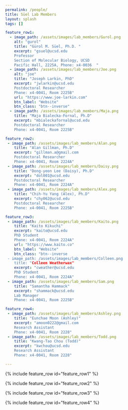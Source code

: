 ```yaml
---
permalink: /people/
title: Süel Lab Members
layout: splash
tags: []

feature_row1:
  - image_path: /assets/images/lab_members/Gurol.png
    alt: "gurol"
    title: "Gürol M. Süel, Ph.D. "
    excerpt: "gsuel@ucsd.edu  
    Professor  
    Section of Molecular Biology, UCSD  
    Pacific Hall, 2225A, Phone: x4-0036  "
  - image_path: /assets/images/lab_members/Joe.png
    alt: "joe"
    title: "Joseph Larkin, PhD"
    excerpt: "jwlarkin@ucsd.edu  
    Postdoctoral Researcher   
    Phone: x4-0041, Room 2225B"
    url: "https://www.joe-larkin.com"
    btn_label: "Website"
    btn_class: "btn--inverse"
  - image_path: /assets/images/lab_members/Maja.png
    title: "Maja Bialecka-Fornal, Ph.D"
    excerpt: "mbialeckafornal@ucsd.edu  
    Postdoctoral Researcher   
    Phone: x4-0041, Room 2225B"

feature_row2:
 - image_path: /assets/images/lab_members/Alan.png
    title: "Alan Gillman, Ph.D"
    excerpt: "gillman.a@gmail.com  
    Postdoctoral Researcher  
    Phone: x4-0041, Room 2224A"
 - image_path: /assets/images/lab_members/Daisy.png
    title: "Dong-yeon Lee (Daisy), Ph.D"
    excerpt: "dol001@ucsd.edu  
    Postdoctoral Researcher  
    Phone: x4-0041, Room 2224A"
 - image_path: /assets/images/lab_members/Alex.png
    title: "Chih-Yu Yang (Alex), Ph.D"
    excerpt: "chy062@ucsd.edu  
    Postdoctoral Researcher  
    Phone: x4-0041, Room 2225B"

feature_row3:
 - image_path: /assets/images/lab_members/Kaito.png
    title: "Kaito Kikuchi"
    excerpt: "kaito@ucsd.edu  
    PhD Student  
    Phone: x4-0041, Room 2224A"
    url: "https://www.kaito.co"
    btn_label: "Website"
    btn_class: "btn--inverse
 - image_path: /assets/images/lab_members/Colleen.png
    title: "Colleen Weatherwax"
    excerpt: "cweather@ucsd.edu  
    PhD Student  
    Phone: x4-0041, Room 2224A"
 - image_path: /assets/images/lab_members/Sam.png
    title: "Samantha Hammack"
    excerpt: "shammack@ucsd.edu  
    Lab Manager  
    Phone: x4-0041, Room 2225B"

feature_row4:
 - image_path: /assets/images/lab_members/Ashley.png
    title: "Eunchae Moon (Ashley)"
    excerpt: "amoon0222@gmail.com  
    Research Assistant  
    Phone: x4-0041, Room 2228"
 - image_path: /assets/images/lab_members/Todd.png
    title: "Kwang-Tao Chou (Todd)"
    excerpt: "kwchou@ucsd.edu  
    Research Assistant  
    Phone: x4-0041, Room 2228"

---
```


{% include feature_row id="feature_row1" %}

{% include feature_row id="feature_row2" %}

{% include feature_row id="feature_row3" %}

{% include feature_row id="feature_row4" %}
